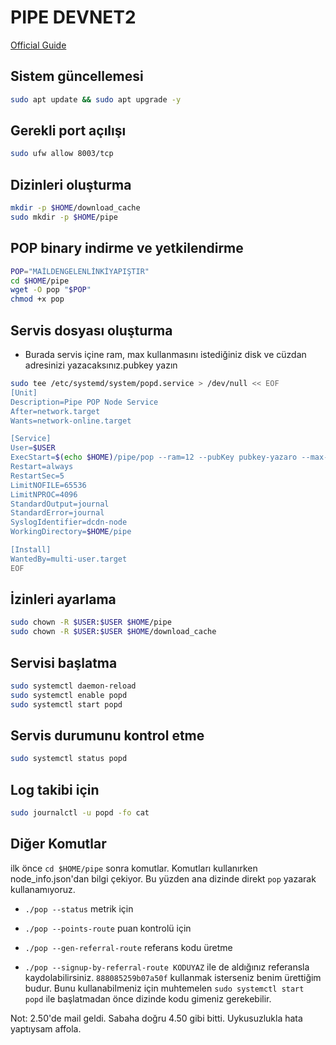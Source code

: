 # PIPE DEVNET2

[Official Guide](https://docs.pipe.network/devnet-2)

## Sistem güncellemesi

```bash
sudo apt update && sudo apt upgrade -y
```

## Gerekli port açılışı

```bash
sudo ufw allow 8003/tcp
```

## Dizinleri oluşturma

```bash
mkdir -p $HOME/download_cache
sudo mkdir -p $HOME/pipe
```

## POP binary indirme ve yetkilendirme

```bash
POP="MAİLDENGELENLİNKİYAPIŞTIR"
cd $HOME/pipe
wget -O pop "$POP"
chmod +x pop
```

## Servis dosyası oluşturma

- Burada servis içine ram, max kullanmasını istediğiniz disk ve cüzdan adresinizi yazacaksınız.pubkey yazın

```bash
sudo tee /etc/systemd/system/popd.service > /dev/null << EOF
[Unit]
Description=Pipe POP Node Service
After=network.target
Wants=network-online.target

[Service]
User=$USER
ExecStart=$(echo $HOME)/pipe/pop --ram=12 --pubKey pubkey-yazaro --max-disk 175 --cache-dir $(echo $HOME)/download_cache
Restart=always
RestartSec=5
LimitNOFILE=65536
LimitNPROC=4096
StandardOutput=journal
StandardError=journal
SyslogIdentifier=dcdn-node
WorkingDirectory=$HOME/pipe

[Install]
WantedBy=multi-user.target
EOF
```

## İzinleri ayarlama

```bash
sudo chown -R $USER:$USER $HOME/pipe
sudo chown -R $USER:$USER $HOME/download_cache
```

## Servisi başlatma

```bash
sudo systemctl daemon-reload
sudo systemctl enable popd
sudo systemctl start popd
```

## Servis durumunu kontrol etme

```bash
sudo systemctl status popd
```

## Log takibi için

```bash
sudo journalctl -u popd -fo cat
```

## Diğer Komutlar
ilk önce `cd $HOME/pipe` sonra komutlar. Komutları kullanırken node_info.json'dan bilgi çekiyor. Bu yüzden ana dizinde direkt `pop` yazarak kullanamıyoruz.

- `./pop --status` metrik için

- `./pop --points-route` puan kontrolü için

- `./pop --gen-referral-route` referans kodu üretme

- `./pop --signup-by-referral-route KODUYAZ` ile de aldığınız referansla kaydolabilirsiniz. `888085259b07a50f` kullanmak isterseniz benim ürettiğim budur. Bunu kullanabilmeniz için muhtemelen `sudo systemctl start popd` ile başlatmadan önce dizinde kodu gimeniz gerekebilir.

Not: 2.50'de mail geldi. Sabaha doğru 4.50 gibi bitti. Uykusuzlukla hata yaptıysam affola.
